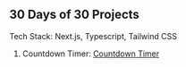 ## 30 Days of 30 Projects
Tech Stack: Next.js, Typescript, Tailwind CSS

1. Countdown Timer: [Countdown Timer](https://countdowntimer-km3uvmcc4-saadbutt27s-projects.vercel.app/)